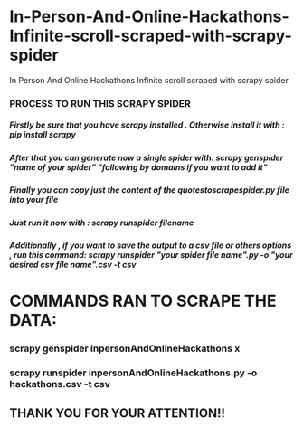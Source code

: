 # In-Person-And-Online-Hackathons-Infinite-scroll-scraped-with-scrapy-spider
In Person And Online Hackathons Infinite scroll scraped with scrapy spider


### PROCESS TO RUN THIS SCRAPY SPIDER

##### Firstly be sure that you have scrapy installed . Otherwise install it with : pip install scrapy

##### After that you can generate now a single spider with: scrapy genspider "name of your spider" "following by domains if you want to add it"

##### Finally you can copy just the content of the quotestoscrapespider.py file into your file 

##### Just run it now with : scrapy runspider filename

##### Additionally , if you want to save the output to a csv file or others options , run this command: scrapy runspider "your spider file name".py -o "your desired csv file name".csv -t csv


# COMMANDS RAN TO SCRAPE THE DATA:

### scrapy genspider inpersonAndOnlineHackathons x

### scrapy runspider inpersonAndOnlineHackathons.py -o hackathons.csv -t csv

## THANK YOU FOR YOUR ATTENTION!!